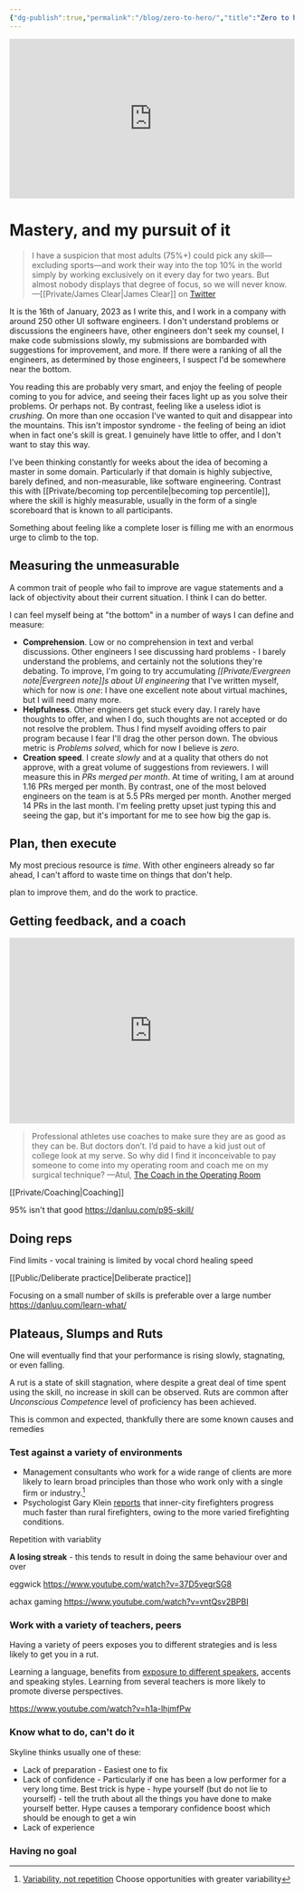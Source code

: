 ```yaml
---
{"dg-publish":true,"permalink":"/blog/zero-to-hero/","title":"Zero to hero: Part 1"}
---
```



<div style="width:100%;height:0;padding-bottom:56%;position:relative;"><iframe src="https://giphy.com/embed/ful6IbWkBsVhe" width="100%" height="100%" style="position:absolute" frameBorder="0" class="giphy-embed" allowFullScreen></iframe></div>



# Mastery, and my pursuit of it


> I have a suspicion that most adults (75%+) could pick any skill—excluding sports—and work their way into the top 10% in the world simply by working exclusively on it every day for two years. But almost nobody displays that degree of focus, so we will never know.
> —[[Private/James Clear\|James Clear]] on [Twitter](https://twitter.com/JamesClear/status/1292574538912456707)

It is the 16th of January, 2023 as I write this, and I work in a company with around 250 other UI software engineers. I don't understand problems or discussions the engineers have, other engineers don't seek my counsel, I make code submissions slowly, my submissions are bombarded with suggestions for improvement, and more. If there were a ranking of all the engineers, as determined by those engineers, I suspect I'd be somewhere near the bottom.

You reading this are probably very smart, and enjoy the feeling of people coming to you for advice, and seeing their faces light up as you solve their problems. Or perhaps not. By contrast, feeling like a useless idiot is *crushing*. On more than one occasion I've wanted to quit and disappear into the mountains. This isn't impostor syndrome - the feeling of being an idiot when in fact one's skill is great. I genuinely have little to offer, and I don't want to stay this way.

I've been thinking constantly for weeks about the idea of becoming a master in some domain. Particularly if that domain is highly subjective, barely defined, and non-measurable, like software engineering. Contrast this with [[Private/becoming top percentile\|becoming top percentile]], where the skill is highly measurable, usually in the form of a single scoreboard that is known to all participants.

Something about feeling like a complete loser is filling me with an enormous urge to climb to the top.

## Measuring the unmeasurable

A common trait of people who fail to improve are vague statements and a lack of objectivity about their current situation. I think I can do better.

I can feel myself being at "the bottom" in a number of ways I can define and measure:

- **Comprehension**. Low or no comprehension in text and verbal discussions. Other engineers I see discussing hard problems - I barely understand the problems, and certainly not the solutions they're debating. To improve, I'm going to try accumulating *[[Private/Evergreen note\|Evergreen note]]s about UI engineering* that I've written myself, which for now is *one*: I have one excellent note about virtual machines, but I will need many more.
- **Helpfulness**. Other engineers get stuck every day. I rarely have thoughts to offer, and when I do, such thoughts are not accepted or do not resolve the problem. Thus I find myself avoiding offers to pair program because I fear I'll drag the other person down. The obvious metric is *Problems solved*, which for now I believe is *zero*.
- **Creation speed**. I create *slowly* and at a quality that others do not approve, with a great volume of suggestions from reviewers. I will measure this in *PRs merged per month*. At time of writing, I am at around 1.16 PRs merged per month. By contrast, one of the most beloved engineers on the team is at 5.5 PRs merged per month. Another merged 14 PRs in the last month. I'm feeling pretty upset just typing this and seeing the gap, but it's important for me to see how big the gap is.

## Plan, then execute

My most precious resource is *time*. With other engineers already so far ahead, I can't afford to waste time on things that don't help.

plan to improve them, and do the work to practice.

## Getting feedback, and a coach

<div style='position:relative; padding-bottom:calc(56.40% + 44px)'><iframe src='https://gfycat.com/ifr/WaryBewitchedDungenesscrab' frameborder='0' scrolling='no' width='100%' height='100%' style='position:absolute;top:0;left:0;' allowfullscreen></iframe></div>

> Professional athletes use coaches to make sure they are as good as they can be. But doctors don’t. I’d paid to have a kid just out of college look at my serve. So why did I find it inconceivable to pay someone to come into my operating room and coach me on my surgical technique?
> —Atul, [The Coach in the Operating Room](https://www.newyorker.com/magazine/2011/10/03/personal-best)

[[Private/Coaching\|Coaching]]



95% isn't that good
https://danluu.com/p95-skill/

## Doing reps

Find limits - vocal training is limited by vocal chord healing speed

[[Public/Deliberate practice\|Deliberate practice]]

Focusing on a small number of skills is preferable over a large number
https://danluu.com/learn-what/

## Plateaus, Slumps and Ruts

One will eventually find that your performance is rising slowly, stagnating, or even falling. 

A rut is a state of skill stagnation, where despite a great deal of time spent using the skill, no increase in skill can be observed. Ruts are common after *Unconscious Competence* level of proficiency has been achieved. 

This is common and expected, thankfully there are some known causes and remedies

### Test against a variety of environments

- Management consultants who work for a wide range of clients are more likely to learn broad principles than those who work only with a single firm or industry.[^1]
- Psychologist Gary Klein [reports](https://www.amazon.com/gp/product/0262532816/ref=ox_sc_saved_title_9?smid=A3DWYIK6Y9EEQB&psc=1) that inner-city firefighters progress much faster than rural firefighters, owing to the more varied firefighting conditions.

Repetition with variablity 

**A losing streak** - this tends to result in doing the same behaviour over and over

eggwick https://www.youtube.com/watch?v=37D5vegrSG8

achax gaming https://www.youtube.com/watch?v=vntQsv2BPBI

### Work with a variety of teachers, peers

Having a variety of peers exposes you to different strategies and is less likely to get you in a rut.

Learning a language, benefits from [exposure to different speakers](https://psycnet.apa.org/record/2013-18820-001), accents and speaking styles. Learning from several teachers is more likely to promote diverse perspectives. 


https://www.youtube.com/watch?v=h1a-lhjmfPw


### Know what to do, can't do it

Skyline thinks usually one of these:

- Lack of preparation - Easiest one to fix
- Lack of confidence - Particularly if one has been a low performer for a very long time. Best trick is hype - hype yourself (but do not lie to yourself) - tell the truth about all the things you have done to make yourself better. Hype causes a temporary confidence boost which should be enough to get a win
- Lack of experience

### Having no goal




[^1]: [Variability, not repetition](https://www.scotthyoung.com/blog/2022/10/26/variable-mastery/) Choose opportunities with greater variability